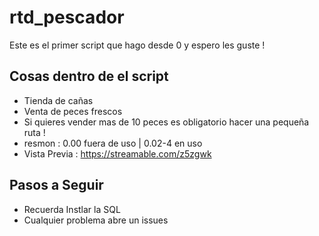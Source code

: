 # rtd_pescador

Este es el primer script que hago desde 0 y espero les guste !

## Cosas dentro de el script
- Tienda de cañas
- Venta de peces frescos
- Si quieres vender mas de 10 peces es obligatorio hacer una pequeña ruta !
- resmon : 0.00 fuera de uso | 0.02-4 en uso
- Vista Previa : https://streamable.com/z5zgwk


## Pasos a Seguir
- Recuerda Instlar la SQL
- Cualquier problema abre un issues


